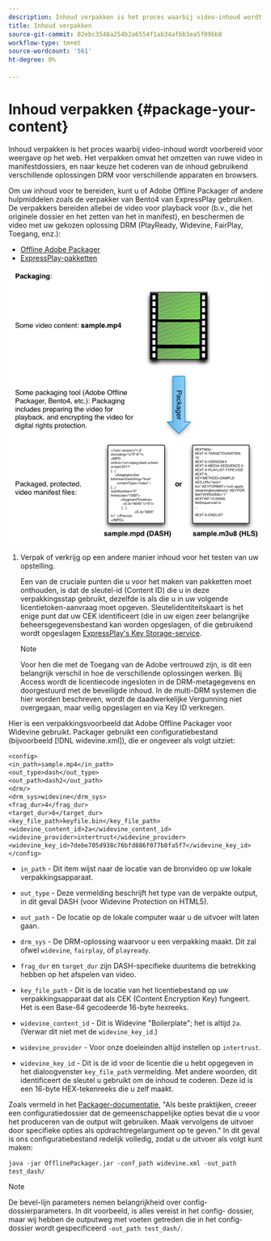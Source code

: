 ```yaml
---
description: Inhoud verpakken is het proces waarbij video-inhoud wordt voorbereid voor weergave op het web. Het verpakken omvat het omzetten van ruwe video in manifestdossiers, en naar keuze het coderen van de inhoud gebruikend verschillende oplossingen DRM voor verschillende apparaten en browsers.
title: Inhoud verpakken
source-git-commit: 02ebc3548a254b2a6554f1ab34afbb3ea5f09bb8
workflow-type: tm+mt
source-wordcount: '561'
ht-degree: 0%

---
```


# Inhoud verpakken {#package-your-content}

Inhoud verpakken is het proces waarbij video-inhoud wordt voorbereid voor weergave op het web. Het verpakken omvat het omzetten van ruwe video in manifestdossiers, en naar keuze het coderen van de inhoud gebruikend verschillende oplossingen DRM voor verschillende apparaten en browsers.

Om uw inhoud voor te bereiden, kunt u of Adobe Offline Packager of andere hulpmiddelen zoals de verpakker van Bento4 van ExpressPlay gebruiken. De verpakkers bereiden allebei de video voor playback voor (b.v., die het originele dossier en het zetten van het in manifest), en beschermen de video met uw gekozen oplossing DRM (PlayReady, Widevine, FairPlay, Toegang, enz.):

* [Offline Adobe Packager](https://helpx.adobe.com/content/dam/help/en/primetime/guides/offline_packager_getting_started.pdf)
* [ExpressPlay-pakketten](https://www.expressplay.com/developer/packaging-tools/)

<!--<a id="fig_jbn_fw5_xw"></a>-->

![](assets/pkg_lic_play_web.png)

1. Verpak of verkrijg op een andere manier inhoud voor het testen van uw opstelling.

   Een van de cruciale punten die u voor het maken van pakketten moet onthouden, is dat de sleutel-id (Content ID) die u in deze verpakkingsstap gebruikt, dezelfde is als die u in uw volgende licentietoken-aanvraag moet opgeven. Sleutelidentiteitskaart is het enige punt dat uw CEK identificeert (die in uw eigen zeer belangrijke beheersgegevensbestand kan worden opgeslagen, of die gebruikend wordt opgeslagen [ExpressPlay&#39;s Key Storage-service](https://www.expressplay.com/developer/key-storage/).

   >[!NOTE]
   >
   >Voor hen die met de Toegang van de Adobe vertrouwd zijn, is dit een belangrijk verschil in hoe de verschillende oplossingen werken. Bij Access wordt de licentiecode ingesloten in de DRM-metagegevens en doorgestuurd met de beveiligde inhoud. In de multi-DRM systemen die hier worden beschreven, wordt de daadwerkelijke Vergunning niet overgegaan, maar veilig opgeslagen en via Key ID verkregen.

<!--<a id="example_52AF76B730174B79B6088280FCDF126D"></a>-->

Hier is een verpakkingsvoorbeeld dat Adobe Offline Packager voor Widevine gebruikt. Packager gebruikt een configuratiebestand (bijvoorbeeld [!DNL widevine.xml]), die er ongeveer als volgt uitziet:

```
<config> 
<in_path>sample.mp4</in_path> 
<out_type>dash</out_type> 
<out_path>dash2</out_path> 
<drm/> 
<drm_sys>widevine</drm_sys> 
<frag_dur>4</frag_dur> 
<target_dur>6</target_dur> 
<key_file_path>keyfile.bin</key_file_path> 
<widevine_content_id>2a</widevine_content_id> 
<widevine_provider>intertrust</widevine_provider> 
<widevine_key_id>7debe705d938c76bfd886f077b8fa5f7</widevine_key_id> 
</config>
```

* `in_path` - Dit item wijst naar de locatie van de bronvideo op uw lokale verpakkingsapparaat.
* `out_type` - Deze vermelding beschrijft het type van de verpakte output, in dit geval DASH (voor Widevine Protection on HTML5).
* `out_path` - De locatie op de lokale computer waar u de uitvoer wilt laten gaan.
* `drm_sys` - De DRM-oplossing waarvoor u een verpakking maakt. Dit zal ofwel `widevine`, `fairplay`, of `playready`.

* `frag_dur` en `target_dur` zijn DASH-specifieke duuritems die betrekking hebben op het afspelen van video.

* `key_file_path` - Dit is de locatie van het licentiebestand op uw verpakkingsapparaat dat als CEK (Content Encryption Key) fungeert. Het is een Base-64 gecodeerde 16-byte hexreeks.
* `widevine_content_id` - Dit is Widevine &quot;Boilerplate&quot;; het is altijd `2a`. (Verwar dit niet met de `widevine_key_id`.)

* `widevine_provider` - Voor onze doeleinden altijd instellen op `intertrust`.

* `widevine_key_id` - Dit is de id voor de licentie die u hebt opgegeven in het dialoogvenster `key_file_path` vermelding. Met andere woorden, dit identificeert de sleutel u gebruikt om de inhoud te coderen. Deze id is een 16-byte HEX-tekenreeks die u zelf maakt.

Zoals vermeld in het [Packager-documentatie](https://helpx.adobe.com/content/dam/help/en/primetime/guides/offline_packager_getting_started.pdf), &quot;Als beste praktijken, creeer een configuratiedossier dat de gemeenschappelijke opties bevat die u voor het produceren van de output wilt gebruiken. Maak vervolgens de uitvoer door specifieke opties als opdrachtregelargument op te geven.&quot; In dit geval is ons configuratiebestand redelijk volledig, zodat u de uitvoer als volgt kunt maken:

```
java -jar OfflinePackager.jar -conf_path widevine.xml -out_path test_dash/ 
```

>[!NOTE]
>
>De bevel-lijn parameters nemen belangrijkheid over config- dossierparameters. In dit voorbeeld, is alles vereist in het config- dossier, maar wij hebben de outputweg met voeten getreden die in het config- dossier wordt gespecificeerd `-out_path test_dash/`.
